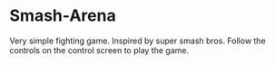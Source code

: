 # Smash-Arena
Very simple fighting game. Inspired by super smash bros. Follow the controls on the control screen to play the game.
